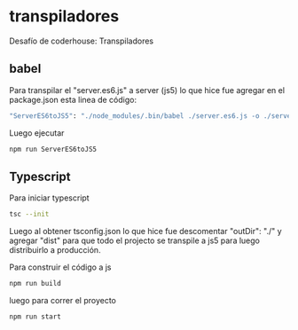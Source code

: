 # transpiladores
Desafío de coderhouse: Transpiladores

## babel
Para transpilar el "server.es6.js" a server (js5) lo que hice fue agregar en el package.json esta linea de código:

```bash
"ServerES6toJS5": "./node_modules/.bin/babel ./server.es6.js -o ./server.js -w",   
```

Luego ejecutar

```bash
npm run ServerES6toJS5 
```

## Typescript
Para iniciar typescript

```bash
tsc --init
```
Luego al obtener tsconfig.json lo que hice fue descomentar "outDir": "./" y agregar "dist" para que todo el projecto se transpile a js5 para luego distribuirlo a producción. 

Para construir el código a js

```bash
npm run build
```

luego para correr el proyecto

```bash
npm run start
```


